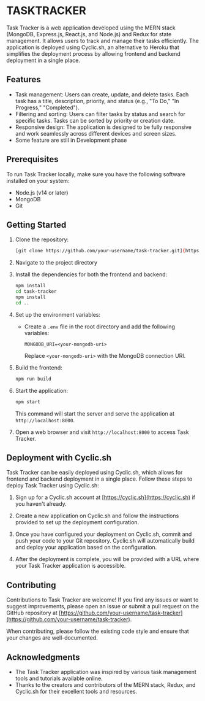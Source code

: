 # TASKTRACKER

Task Tracker is a web application developed using the MERN stack (MongoDB, Express.js, React.js, and Node.js) and Redux for state management. It allows users to track and manage their tasks efficiently. The application is deployed using Cyclic.sh, an alternative to Heroku that simplifies the deployment process by allowing frontend and backend deployment in a single place.

## Features

- Task management: Users can create, update, and delete tasks. Each task has a title, description, priority, and status (e.g., "To Do," "In Progress," "Completed").
- Filtering and sorting: Users can filter tasks by status and search for specific tasks. Tasks can be sorted by priority or creation date.
- Responsive design: The application is designed to be fully responsive and work seamlessly across different devices and screen sizes.
- Some feature are still in Development phase

## Prerequisites

To run Task Tracker locally, make sure you have the following software installed on your system:

- Node.js (v14 or later)
- MongoDB
- Git

## Getting Started

1. Clone the repository:

   ```bash
   [git clone https://github.com/your-username/task-tracker.git](https://github.com/AMANMUHAL/TASKTRACKER.git)
   ```

2. Navigate to the project directory

3. Install the dependencies for both the frontend and backend:

   ```bash
   npm install
   cd task-tracker
   npm install
   cd ..
   ```

4. Set up the environment variables:

   - Create a `.env` file in the root directory and add the following variables:

     ```plaintext
     MONGODB_URI=<your-mongodb-uri>
     ```

     Replace `<your-mongodb-uri>` with the MongoDB connection URI.

5. Build the frontend:

   ```bash
   npm run build
   ```

6. Start the application:

   ```bash
   npm start
   ```

   This command will start the server and serve the application at `http://localhost:8000`.

7. Open a web browser and visit `http://localhost:8000` to access Task Tracker.

## Deployment with Cyclic.sh

Task Tracker can be easily deployed using Cyclic.sh, which allows for frontend and backend deployment in a single place. Follow these steps to deploy Task Tracker using Cyclic.sh:

1. Sign up for a Cyclic.sh account at [https://cyclic.sh](https://cyclic.sh) if you haven't already.

2. Create a new application on Cyclic.sh and follow the instructions provided to set up the deployment configuration.

3. Once you have configured your deployment on Cyclic.sh, commit and push your code to your Git repository. Cyclic.sh will automatically build and deploy your application based on the configuration.

4. After the deployment is complete, you will be provided with a URL where your Task Tracker application is accessible.

## Contributing

Contributions to Task Tracker are welcome! If you find any issues or want to suggest improvements, please open an issue or submit a pull request on the GitHub repository at [https://github.com/your-username/task-tracker](https://github.com/your-username/task-tracker).

When contributing, please follow the existing code style and ensure that your changes are well-documented.

## Acknowledgments

- The Task Tracker application was inspired by various task management tools and tutorials available online.
- Thanks to the creators and contributors of the MERN stack, Redux, and Cyclic.sh for their excellent tools and resources.
